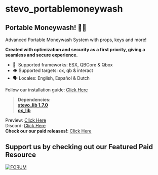# stevo_portablemoneywash
## Portable Moneywash! 🧼💵
Advanced Portable Moneywash System with props, keys and more!

**Created with optimization and security as a first priority, giving a seamless and secure experience.**
﻿
- :bank: ﻿﻿﻿ Supported frameworks: ESX, QBCore & Qbox 
- :eye:  Supported targets: ox, qb & interact
- :speaking_head:  Locales: English, Español & Dutch

Follow our installation guide: [Click Here](https://docs.stevoscripts.com/free-scripts/stevo_portablemoneywash)
﻿
> **Dependencies:**
> <br>
> **[stevo_lib 1.7.0](https://github.com/stevoscriptsteam/stevo_lib/releases/tag/1.6.9)**
> <br>
> **[ox_lib](https://github.com/overextended/ox_lib/releases/tag/v3.24.0)**

Preview: [Click Here]()
<br>
Discord: [Click Here](https://discord.gg/stevoscripts)
<br>
**Check our our paid releases!**: [Click Here](https://store.stevoscripts.com/)

## Support us by checking out our Featured Paid Resource 
[![FORUM](https://github.com/user-attachments/assets/64ea1a30-f5f3-40bb-9ba0-7e309ff67d90)](https://store.stevoscripts.com/package/6448032)
